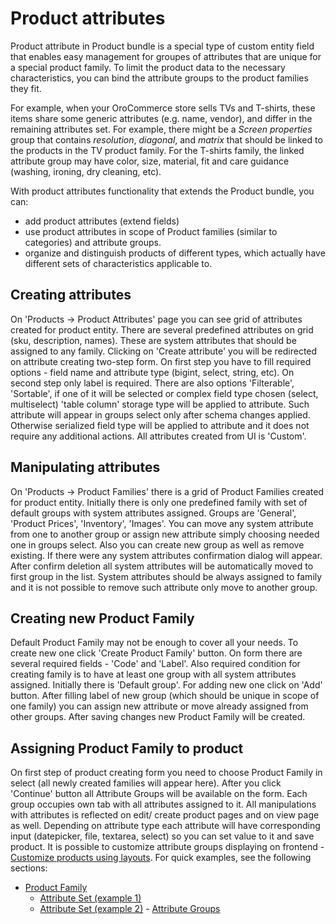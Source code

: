 Product attributes
==================

Product attribute in Product bundle is a special type of custom entity field that enables easy management for groupes of attributes that are unique for a special product family. To limit the product data to the necessary characteristics, you can bind the attribute groups to the product families they fit.

For example, when your OroCommerce store sells TVs and T-shirts, these items share some generic attributes (e.g. name, vendor), and differ in the remaining attributes set. For example, there might be a *Screen properties* group that contains *resolution*, *diagonal*, and *matrix* that should be linked to the products in the TV product family. For the T-shirts family, the linked attribute group may have color, size, material, fit and care guidance (washing, ironing, dry cleaning, etc).

With product attributes functionality that extends the Product bundle, you can:
* add product attributes (extend fields)
* use product attributes in scope of Product families (similar to categories) and attribute groups.
* organize and distinguish products of different types, which actually have different sets of characteristics applicable to. 
 
Creating attributes
----------------------
On 'Products -> Product Attributes' page you can see grid of attributes created for product entity. There are several predefined 
attributes on grid (sku, description, names). These are system attributes that should be assigned to any family. Clicking
on 'Create attribute' you will be redirected on attribute creating two-step form. On first step you have to fill required 
options - field name and attribute type (bigint, select, string, etc). On second step only label is required. 
There are also options 'Filterable', 'Sortable', if one of it will be selected or complex field type chosen (select, multiselect)
'table column' storage type will be applied to attribute. Such attribute will appear in groups select only after
schema changes applied. Otherwise serialized field type will be applied to attribute and it does not require any additional
actions. All attributes created from UI is 'Custom'.
 
Manipulating attributes
---------------------------
On 'Products -> Product Families' there is a grid of Product Families created for product entity. Initially there is only
one predefined family with set of default groups with system attributes assigned. Groups are 'General', 'Product Prices',
'Inventory', 'Images'. You can move any system attribute from one to another group or assign new attribute simply choosing
needed one in groups select. Also you can create new group as well as remove existing. If there were any system attributes
confirmation dialog will appear. After confirm deletion all system attributes will be automatically moved to first group 
in the list. System attributes should be always assigned to family and it is not possible to remove such attribute only
move to another group.

Creating new Product Family
---------------------------
Default Product Family may not be enough to cover all your needs. To create new one click 'Create Product Family' button.
On form there are several required fields - 'Code' and 'Label'. Also required condition for creating family is to 
have at least one group with all system attributes assigned. Initially there is 'Default group'. For adding new one
click on 'Add' button. After filling label of new group (which should be unique in scope of one family) you can assign
new attribute or move already assigned from other groups. After saving changes new Product Family will be created.

Assigning Product Family to product
---------------------------
On first step of product creating form you need to choose Product Family in select (all newly created families
will appear here). After you click 'Continue' button all Attribute Groups will be available on the form.
Each group occupies own tab with all attributes assigned to it. All manipulations with attributes is reflected on edit/
create product pages and on view page as well. Depending on attribute type each attribute will have corresponding input 
(datepicker, file, textarea, select) so you can set value to it and save product. 
It is possible to customize attribute groups displaying on frontend - [Customize products using layouts](./Resources/doc/customize-products.md). For quick examples, see the following sections:
* [Product Family](./customize-pdp.md#product-family)
  - [Attribute Set (example 1)](./customize-pdp.md#attribute-set-example-1)
  - [Attribute Set (example 2)](./customize-pdp.md#attribute-set-example-2)
        - [Attribute Groups](./customize-pdp.md#attribute-groups)
